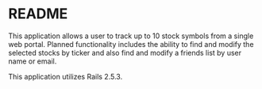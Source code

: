 # README

This application allows a user to track up to 10 stock symbols from a single web portal. Planned functionality includes the ability to find and modify the selected stocks by ticker and also find and modify a friends list by user name or email.

This application utilizes Rails 2.5.3.